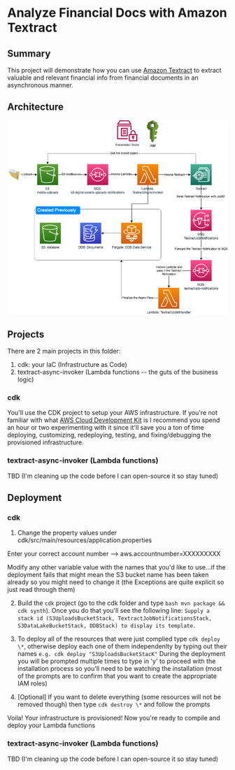 # Analyze Financial Docs with Amazon Textract

## Summary
This project will demonstrate how you can use [Amazon Textract](https://aws.amazon.com/textract/) to extract valuable 
and relevant financial info from financial documents in an asynchronous manner. 

## Architecture

![Alt text](images/amazon_textract_async_invoke.png?raw=true "Amazon Textract")


## Projects
There are 2 main projects in this folder:
1. cdk: your IaC (Infrastructure as Code)
2. textract-async-invoker (Lambda functions -- the guts of the business logic)

### cdk

You'll use the CDK project to setup your AWS infrastructure. If you're not familiar with what [AWS Cloud Development Kit](https://aws.amazon.com/cdk/) is
I recommend you spend an hour or two experimenting with it since it'll save you a ton of time deploying, customizing, 
redeploying, testing, and fixing/debugging the provisioned infrastructure.

### textract-async-invoker (Lambda functions)
TBD (I'm cleaning up the code before I can open-source it so stay tuned)

## Deployment

### cdk

1. Change the property values under cdk/src/main/resources/application.properties

Enter your correct account number --> aws.accountnumber=XXXXXXXXX

Modify any other variable value with the names that you'd like to use...if the deployment fails that might mean the S3 bucket 
name has been taken already so you might need to change it (the Exceptions are quite explicit so just read through them)

2. Build the `cdk` project (go to the cdk folder and type ```bash mvn package && cdk synth```). Once you do that you'll see the following line:
```Supply a stack id (S3UploadsBucketStack, TextractJobNotificationsStack, S3DataLakeBucketStack, DDBStack) to display its template.```

3. To deploy all of the resources that were just complied type ```cdk deploy \*```, otherwise deploy each one of them 
independenlty by typing out their names ```e.g. cdk deploy "S3UploadsBucketStacK"```
During the deployment you will be prompted multiple times to type in 'y' to proceed with the installation process so 
you'll need to be watching the installation (most of the prompts are to confirm that you want to create the appropriate IAM 
roles) 
4. [Optional] If you want to delete everything (some resources will not be removed though) then type ```cdk destroy \*``` and follow the prompts

Voila! Your infrastructure is provisioned! Now you're ready to compile and deploy your Lambda functions 

### textract-async-invoker (Lambda functions)
TBD (I'm cleaning up the code before I can open-source it so stay tuned)


